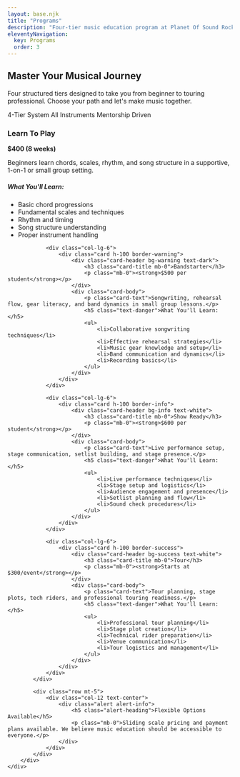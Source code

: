 ```yaml
---
layout: base.njk
title: "Programs"
description: "Four-tier music education program at Planet Of Sound Rock School - Learn To Play, Bandstarter, Show Ready, and Tour"
eleventyNavigation:
  key: Programs
  order: 3
---
```


<!-- Programs Hero Section -->
<section class="hero-section bg-gradient text-white py-5">
    <div class="container py-5">
        <div class="row align-items-center min-vh-50">
            <div class="col-lg-8 mx-auto text-center">
                <h1 class="display-4 fw-bold mb-4">Master Your Musical Journey</h1>
                <p class="lead mb-4">Four structured tiers designed to take you from beginner to touring professional. Choose your path and let's make music together.</p>
                <div class="hero-badges">
                    <span class="badge bg-warning text-dark me-2 px-3 py-2 fs-6">4-Tier System</span>
                    <span class="badge bg-light text-dark me-2 px-3 py-2 fs-6">All Instruments</span>
                    <span class="badge bg-warning text-dark px-3 py-2 fs-6">Mentorship Driven</span>
                </div>
            </div>
        </div>
    </div>
</section>

<!-- Programs Overview Section -->
<section class="py-5 bg-light">
    <div class="container">
        <div class="row">
            <div class="col-lg-10 mx-auto">
                <div class="row g-4">
                <div class="col-lg-6">
                    <div class="card h-100 border-danger">
                        <div class="card-header bg-danger text-white">
                            <h3 class="card-title mb-0">Learn To Play</h3>
                            <p class="mb-0"><strong>$400 (8 weeks)</strong></p>
                        </div>
                        <div class="card-body">
                            <p class="card-text">Beginners learn chords, scales, rhythm, and song structure in a supportive, 1-on-1 or small group setting.</p>
                            <h5 class="text-danger">What You'll Learn:</h5>
                            <ul>
                                <li>Basic chord progressions</li>
                                <li>Fundamental scales and techniques</li>
                                <li>Rhythm and timing</li>
                                <li>Song structure understanding</li>
                                <li>Proper instrument handling</li>
                            </ul>
                        </div>
                    </div>
                </div>
                
                <div class="col-lg-6">
                    <div class="card h-100 border-warning">
                        <div class="card-header bg-warning text-dark">
                            <h3 class="card-title mb-0">Bandstarter</h3>
                            <p class="mb-0"><strong>$500 per student</strong></p>
                        </div>
                        <div class="card-body">
                            <p class="card-text">Songwriting, rehearsal flow, gear literacy, and band dynamics in small group lessons.</p>
                            <h5 class="text-danger">What You'll Learn:</h5>
                            <ul>
                                <li>Collaborative songwriting techniques</li>
                                <li>Effective rehearsal strategies</li>
                                <li>Music gear knowledge and setup</li>
                                <li>Band communication and dynamics</li>
                                <li>Recording basics</li>
                            </ul>
                        </div>
                    </div>
                </div>
                
                <div class="col-lg-6">
                    <div class="card h-100 border-info">
                        <div class="card-header bg-info text-white">
                            <h3 class="card-title mb-0">Show Ready</h3>
                            <p class="mb-0"><strong>$600 per student</strong></p>
                        </div>
                        <div class="card-body">
                            <p class="card-text">Live performance setup, stage communication, setlist building, and stage presence.</p>
                            <h5 class="text-danger">What You'll Learn:</h5>
                            <ul>
                                <li>Live performance techniques</li>
                                <li>Stage setup and logistics</li>
                                <li>Audience engagement and presence</li>
                                <li>Setlist planning and flow</li>
                                <li>Sound check procedures</li>
                            </ul>
                        </div>
                    </div>
                </div>
                
                <div class="col-lg-6">
                    <div class="card h-100 border-success">
                        <div class="card-header bg-success text-white">
                            <h3 class="card-title mb-0">Tour</h3>
                            <p class="mb-0"><strong>Starts at $300/event</strong></p>
                        </div>
                        <div class="card-body">
                            <p class="card-text">Tour planning, stage plots, tech riders, and professional touring readiness.</p>
                            <h5 class="text-danger">What You'll Learn:</h5>
                            <ul>
                                <li>Professional tour planning</li>
                                <li>Stage plot creation</li>
                                <li>Technical rider preparation</li>
                                <li>Venue communication</li>
                                <li>Tour logistics and management</li>
                            </ul>
                        </div>
                    </div>
                </div>
            </div>
            
            <div class="row mt-5">
                <div class="col-12 text-center">
                    <div class="alert alert-info">
                        <h5 class="alert-heading">Flexible Options Available</h5>
                        <p class="mb-0">Sliding scale pricing and payment plans available. We believe music education should be accessible to everyone.</p>
                    </div>
                </div>
            </div>
        </div>
    </div>
</div>
